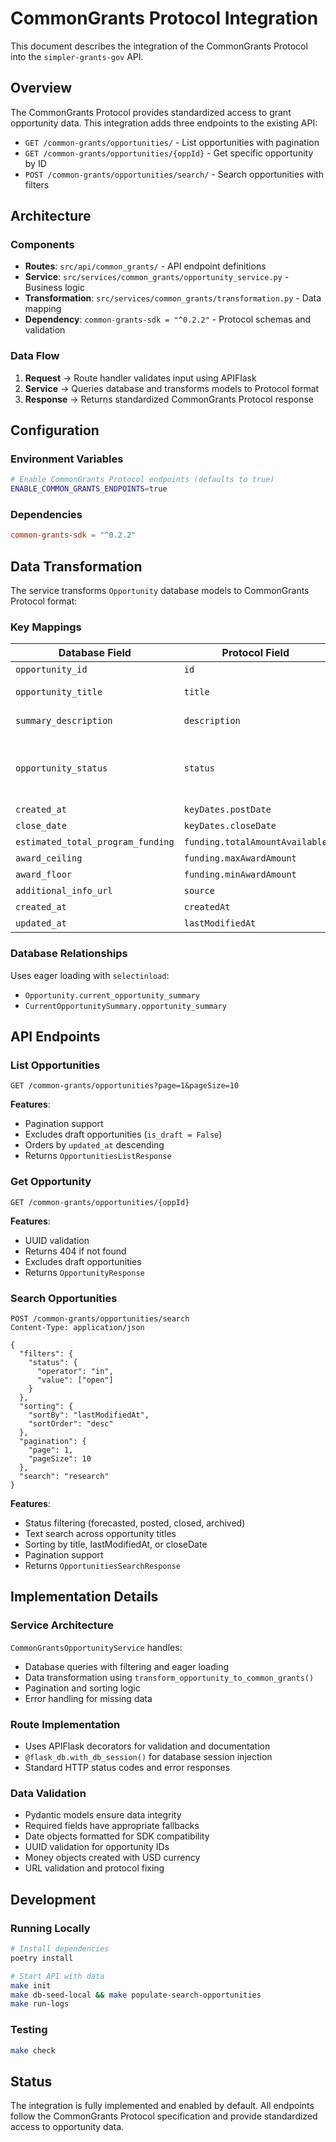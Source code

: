 # CommonGrants Protocol Integration

This document describes the integration of the CommonGrants Protocol into the `simpler-grants-gov` API.

## Overview

The CommonGrants Protocol provides standardized access to grant opportunity data. This integration adds three endpoints to the existing API:

- `GET /common-grants/opportunities/` - List opportunities with pagination
- `GET /common-grants/opportunities/{oppId}` - Get specific opportunity by ID  
- `POST /common-grants/opportunities/search/` - Search opportunities with filters

## Architecture

### Components

- **Routes**: `src/api/common_grants/` - API endpoint definitions
- **Service**: `src/services/common_grants/opportunity_service.py` - Business logic
- **Transformation**: `src/services/common_grants/transformation.py` - Data mapping
- **Dependency**: `common-grants-sdk = "^0.2.2"` - Protocol schemas and validation

### Data Flow

1. **Request** → Route handler validates input using APIFlask
2. **Service** → Queries database and transforms models to Protocol format
3. **Response** → Returns standardized CommonGrants Protocol response

## Configuration

### Environment Variables

```bash
# Enable CommonGrants Protocol endpoints (defaults to true)
ENABLE_COMMON_GRANTS_ENDPOINTS=true
```

### Dependencies

```toml
common-grants-sdk = "^0.2.2"
```

## Data Transformation

The service transforms `Opportunity` database models to CommonGrants Protocol format:

### Key Mappings

| Database Field | Protocol Field | Notes |
|---|---|---|
| `opportunity_id` | `id` | UUID format |
| `opportunity_title` | `title` | Fallback: "Untitled Opportunity" |
| `summary_description` | `description` | Fallback: "No description available" |
| `opportunity_status` | `status` | Mapped values: posted→OPEN, archived→CUSTOM, forecasted→FORECASTED, closed→CLOSED |
| `created_at` | `keyDates.postDate` | SingleDateEvent format |
| `close_date` | `keyDates.closeDate` | SingleDateEvent format |
| `estimated_total_program_funding` | `funding.totalAmountAvailable` | Money object (USD) |
| `award_ceiling` | `funding.maxAwardAmount` | Money object (USD) |
| `award_floor` | `funding.minAwardAmount` | Money object (USD) |
| `additional_info_url` | `source` | URL validation and fixing |
| `created_at` | `createdAt` | Timestamp |
| `updated_at` | `lastModifiedAt` | Timestamp |

### Database Relationships

Uses eager loading with `selectinload`:
- `Opportunity.current_opportunity_summary`
- `CurrentOpportunitySummary.opportunity_summary`

## API Endpoints

### List Opportunities

```http
GET /common-grants/opportunities?page=1&pageSize=10
```

**Features**:
- Pagination support
- Excludes draft opportunities (`is_draft = False`)
- Orders by `updated_at` descending
- Returns `OpportunitiesListResponse`

### Get Opportunity

```http
GET /common-grants/opportunities/{oppId}
```

**Features**:
- UUID validation
- Returns 404 if not found
- Excludes draft opportunities
- Returns `OpportunityResponse`

### Search Opportunities

```http
POST /common-grants/opportunities/search
Content-Type: application/json

{
  "filters": {
    "status": {
      "operator": "in",
      "value": ["open"]
    }
  },
  "sorting": {
    "sortBy": "lastModifiedAt",
    "sortOrder": "desc"
  },
  "pagination": {
    "page": 1,
    "pageSize": 10
  },
  "search": "research"
}
```

**Features**:
- Status filtering (forecasted, posted, closed, archived)
- Text search across opportunity titles
- Sorting by title, lastModifiedAt, or closeDate
- Pagination support
- Returns `OpportunitiesSearchResponse`

## Implementation Details

### Service Architecture

`CommonGrantsOpportunityService` handles:
- Database queries with filtering and eager loading
- Data transformation using `transform_opportunity_to_common_grants()`
- Pagination and sorting logic
- Error handling for missing data

### Route Implementation

- Uses APIFlask decorators for validation and documentation
- `@flask_db.with_db_session()` for database session injection
- Standard HTTP status codes and error responses

### Data Validation

- Pydantic models ensure data integrity
- Required fields have appropriate fallbacks
- Date objects formatted for SDK compatibility
- UUID validation for opportunity IDs
- Money objects created with USD currency
- URL validation and protocol fixing

## Development

### Running Locally

```bash
# Install dependencies
poetry install

# Start API with data
make init 
make db-seed-local && make populate-search-opportunities
make run-logs
```

### Testing

```bash
make check
```

## Status

The integration is fully implemented and enabled by default. All endpoints follow the CommonGrants Protocol specification and provide standardized access to opportunity data.
